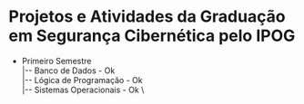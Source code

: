 # Projetos e Atividades da Graduação em Segurança Cibernética pelo IPOG
- Primeiro Semestre \
  |-- Banco de Dados - Ok \
  |-- Lógica de Programação - Ok \
  |-- Sistemas Operacionais - Ok \
